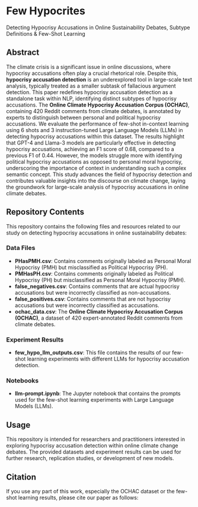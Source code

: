 # Few Hypocrites
Detecting Hypocrisy Accusations in Online Sustainability Debates, Subtype Definitions & Few-Shot Learning

## Abstract

The climate crisis is a significant issue in online discussions, where hypocrisy accusations often play a crucial rhetorical role. Despite this, **hypocrisy accusation detection** is an underexplored tool in large-scale text analysis, typically treated as a smaller subtask of fallacious argument detection. This paper redefines hypocrisy accusation detection as a standalone task within NLP, identifying distinct subtypes of hypocrisy accusations. The **Online Climate Hypocrisy Accusation Corpus (OCHAC)**, containing 420 Reddit comments from climate debates, is annotated by experts to distinguish between personal and political hypocrisy accusations. We evaluate the performance of few-shot in-context learning using 6 shots and 3 instruction-tuned Large Language Models (LLMs) in detecting hypocrisy accusations within this dataset. The results highlight that GPT-4 and Llama-3 models are particularly effective in detecting hypocrisy accusations, achieving an F1 score of 0.68, compared to a previous F1 of 0.44. However, the models struggle more with identifying political hypocrisy accusations as opposed to personal moral hypocrisy, underscoring the importance of context in understanding such a complex semantic concept. This study advances the field of hypocrisy detection and contributes valuable insights into the discourse on climate change, laying the groundwork for large-scale analysis of hypocrisy accusations in online climate debates.

## Repository Contents

This repository contains the following files and resources related to our study on detecting hypocrisy accusations in online sustainability debates:

### Data Files

- **PHasPMH.csv**: Contains comments originally labeled as Personal Moral Hypocrisy (PMH) but misclassified as Political Hypocrisy (PH).
- **PMHasPH.csv**: Contains comments originally labeled as Political Hypocrisy (PH) but misclassified as Personal Moral Hypocrisy (PMH).
- **false_negatives.csv**: Contains comments that are actual hypocrisy accusations but were incorrectly classified as non-accusations.
- **false_positives.csv**: Contains comments that are not hypocrisy accusations but were incorrectly classified as accusations.
- **ochac_data.csv**: The **Online Climate Hypocrisy Accusation Corpus (OCHAC)**, a dataset of 420 expert-annotated Reddit comments from climate debates.

### Experiment Results

- **few_hypo_llm_outputs.csv**: This file contains the results of our few-shot learning experiments with different LLMs for hypocrisy accusation detection.

### Notebooks

- **llm-prompt.ipynb**: The Jupyter notebook that contains the prompts used for the few-shot learning experiments with Large Language Models (LLMs).

## Usage

This repository is intended for researchers and practitioners interested in exploring hypocrisy accusation detection within online climate change debates. The provided datasets and experiment results can be used for further research, replication studies, or development of new models.

## Citation

If you use any part of this work, especially the OCHAC dataset or the few-shot learning results, please cite our paper as follows:

